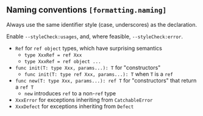 ## Naming conventions `[formatting.naming]`

Always use the same identifier style (case, underscores) as the declaration.

Enable `--styleCheck:usages`, and, where feasible, `--styleCheck:error`.

* `Ref` for `ref object` types, which have surprising semantics
  * `type XxxRef = ref Xxx`
  * `type XxxRef = ref object ...`
* `func init(T: type Xxx, params...): T` for "constructors"
  * `func init(T: type ref Xxx, params...): T` when `T` is a `ref`
* `func new(T: type Xxx, params...): ref T` for "constructors" that return a `ref T`
  * `new` introduces `ref` to a non-`ref` type
* `XxxError` for exceptions inheriting from `CatchableError`
* `XxxDefect` for exceptions inheriting from `Defect`
